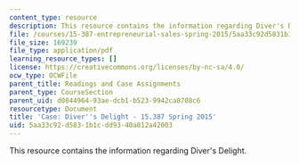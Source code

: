 ```yaml
---
content_type: resource
description: This resource contains the information regarding Diver's Delight.
file: /courses/15-387-entrepreneurial-sales-spring-2015/5aa33c92d5831b1cdd9340a812a42003_MIT15_387S15_Divers_Delight.pdf
file_size: 169239
file_type: application/pdf
learning_resource_types: []
license: https://creativecommons.org/licenses/by-nc-sa/4.0/
ocw_type: OCWFile
parent_title: Readings and Case Assignments
parent_type: CourseSection
parent_uid: d0844964-93ae-dcb1-b523-9942ca8708c6
resourcetype: Document
title: 'Case: Diver''s Delight - 15.387 Spring 2015'
uid: 5aa33c92-d583-1b1c-dd93-40a812a42003
---
```

This resource contains the information regarding Diver's Delight.